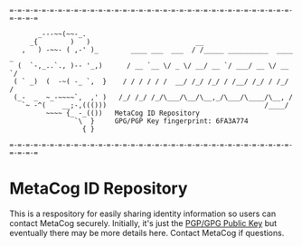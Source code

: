 ```
=-=-=-=-=-=-=-=-=-=-=-=-=-=-=-=-=-=-=-=-=-=-=-=-=-=-=-=-=-=-=-=-=-=-=-=-=-=-=

       _---~~(~~-_.
     _{        )   )                          __                            
   ,   ) -~~- ( ,-' )_        ____ ___  ___  / /_____ __________  ____ _    
  (  `-,_..`., )-- '_,)      / __ `__ \/ _ \/ __/ __ `/ ___/ __ \/ __ `/   
 ( ` _)  (  -~( -_ `,  }    / / / / / /  __/ /_/ /_/ / /__/ /_/ / /_/ /    
 (_-  _  ~_-~~~~`,  ,' )   /_/ /_/ /_/\___/\__/\__,_/\___/\____/\__, /     
   `~ -^(    __;-,((()))                                       /____/    
         ~~~~ {_ -_(())   MetaCog ID Repository
                `\  }     GPG/PGP Key fingerprint: 6FA3A774
                  { }     

=-=-=-=-=-=-=-=-=-=-=-=-=-=-=-=-=-=-=-=-=-=-=-=-=-=-=-=-=-=-=-=-=-=-=-=-=-=-=
```

# MetaCog ID Repository

This is a respository for easily sharing identity information so users can 
contact MetaCog securely. Initially, it's just the [PGP/GPG Public Key](metacog-pubkey.asc) but eventually there may be more details here. Contact MetaCog if questions.
